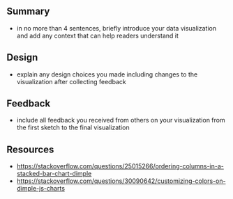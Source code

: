 ## Summary 
- in no more than 4 sentences, briefly introduce your data visualization and add any context that can help readers understand it
## Design
- explain any design choices you made including changes to the visualization after collecting feedback
## Feedback 
- include all feedback you received from others on your visualization from the first sketch to the final visualization
## Resources
- https://stackoverflow.com/questions/25015266/ordering-columns-in-a-stacked-bar-chart-dimple
- https://stackoverflow.com/questions/30090642/customizing-colors-on-dimple-js-charts

